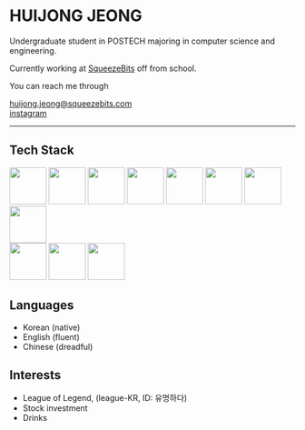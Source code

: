 HUIJONG JEONG
===

Undergraduate student in POSTECH majoring in computer science and engineering.

Currently working at <a href="https://squeezebits.com/">SqueezeBits</a> off from school.

You can reach me through
<div><a href="mailto:huijong.jeong@squeezebits.com" alt="email">huijong.jeong@squeezebits.com</a></div>
<div><a href="https://www.instagram.com/lnuijong" alt="instagram">instagram</a></div>
 
 ***
 
 ## Tech Stack
 <div>
  <img height=65px src="https://upload.wikimedia.org/wikipedia/commons/1/18/C_Programming_Language.svg"> 
  <img height=65px src="https://isocpp.org/assets/images/cpp_logo.png"> 
  <img height=65px src="https://mshr-h.gallerycdn.vsassets.io/extensions/mshr-h/veriloghdl/1.5.1/1636349832084/Microsoft.VisualStudio.Services.Icons.Default">
  <img height=65px src="https://www.python.org/static/community_logos/python-powered-h-50x65.png"> 
  <img height=65px src="https://img.icons8.com/color/2x/html-5.png"> 
  <img height=65px src="http://wiki.hash.kr/images/c/c0/CSS_%EB%A1%9C%EA%B3%A0.png"> 
  <img height=65px src="http://wiki.hash.kr/images/3/3f/%EC%9E%90%EB%B0%94%EC%8A%A4%ED%81%AC%EB%A6%BD%ED%8A%B8_%EB%A1%9C%EA%B3%A0.png">  
  <img height=65px src="https://www.pinclipart.com/picdir/big/537-5374089_react-js-logo-clipart.png"> 
 </div>
 <div>
  <img height=65px src="https://nodejs.org/static/images/logos/nodejs-new-pantone-black.svg">
  <img height=65px src="https://www.mysql.com/common/logos/logo-mysql-170x115.png">
  <img height=65px src="https://webimages.mongodb.com/_com_assets/cms/kusb9stg1ndrp7j53-MongoDBLogoBrand1.png?auto=format%252Ccompress">
 </div>
 
 ## Languages
 - Korean (native)
 - English (fluent)
 - Chinese (dreadful)

## Interests
 - League of Legend, (league-KR, ID: 유명하다)
 - Stock investment
 - Drinks

